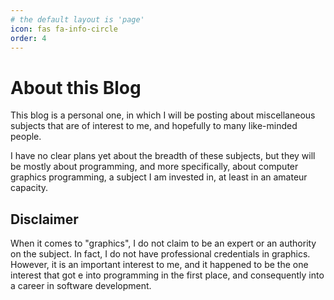 ```yaml
---
# the default layout is 'page'
icon: fas fa-info-circle
order: 4
---
```


# About this Blog
This blog is a personal one, in which I will be posting about
miscellaneous subjects that are of interest to me, and hopefully
to many like-minded people.

I have no clear plans yet about the breadth of these subjects,
but they will be mostly about programming, and more specifically,
about computer graphics programming, a subject I am invested in,
at least in an amateur capacity.

## Disclaimer
When it comes to "graphics", I do not claim to be an expert or
an authority on the subject. In fact, I do not have professional
credentials in graphics. However, it is an important interest
to me, and it happened to be the one interest that got e into
programming in the first place, and consequently into a career
in software development.
